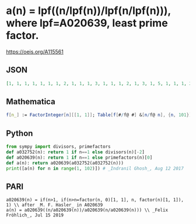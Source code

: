 # a\(n\) \= lpf\(\(n/lpf\(n\)\)/lpf\(n/lpf\(n\)\)\), where lpf\=A020639, least prime factor\.
https://oeis.org/A115561
## JSON
```JSON
[1, 1, 1, 1, 1, 1, 1, 2, 1, 1, 1, 3, 1, 1, 1, 2, 1, 3, 1, 5, 1, 1, 1, 2, 1, 1, 3, 7, 1, 5, 1, 2, 1, 1, 1, 3, 1, 1, 1, 2, 1, 7, 1, 11, 5, 1, 1, 2, 1, 5, 1, 13, 1, 3, 1, 2, 1, 1, 1, 3, 1, 1, 7, 2, 1, 11, 1, 17, 1, 7, 1, 2, 1, 1, 5, 19, 1, 13, 1, 2, 3, 1, 1, 3, 1, 1, 1, 2, 1, 3, 1, 23, 1, 1, 1, 2, 1, 7, 11, 5, 1]
```
## Mathematica
```Mathematica
f[n_] := FactorInteger[n][[1, 1]]; Table[f[#/f@ #] &[n/f@ n], {n, 101}] (* _Michael De Vlieger_, Aug 14 2017 *)
```
## Python
```Python
from sympy import divisors, primefactors
def a032752(n): return 1 if n==1 else divisors(n)[-2]
def a020639(n): return 1 if n==1 else primefactors(n)[0]
def a(n): return a020639(a032752(a032752(n)))
print([a(n) for n in range(1, 102)]) # _Indranil Ghosh_, Aug 12 2017
```
## PARI
```PARI
a020639(n) = if(n>1, if(n>n=factor(n, 0)[1, 1], n, factor(n)[1, 1]), 1) \\ after _M. F. Hasler_ in A020639
a(n) = a020639((n/a020639(n))/a020639(n/a020639(n))) \\ _Felix Fröhlich_, Jul 15 2019
```
